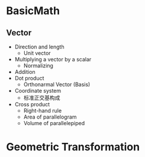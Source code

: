 # BasicMath

## Vector

+ Direction and length
  + Unit vector
+ Multiplying a vector by a scalar
  + Normalizing
+ Addition
+ Dot product
  + Orthonarmal Vector (Basis)
+ Coordinate system
  + 标准正交基构成
+ Cross product
  + Right-hand rule
  + Area of parallelogram
  + Volume of parallelepiped

# Geometric Transformation

